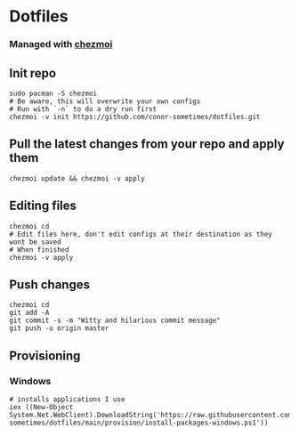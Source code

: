 # Dotfiles

### Managed with [chezmoi](https://github.com/twpayne/chezmoi)

## Init repo
```
sudo pacman -S chezmoi
# Be aware, this will overwrite your own configs
# Run with `-n` to do a dry run first
chezmoi -v init https://github.com/conor-sometimes/dotfiles.git
```

## Pull the latest changes from your repo and apply them
```
chezmoi update && chezmoi -v apply
```

## Editing files
```
chezmoi cd
# Edit files here, don't edit configs at their destination as they wont be saved
# When finished
chezmoi -v apply
```

## Push changes
```
chezmoi cd
git add -A
git commit -s -m "Witty and hilarious commit message"
git push -u origin master
```

## Provisioning
### Windows
```
# installs applications I use
iex ((New-Object System.Net.WebClient).DownloadString('https://raw.githubusercontent.com/conor-sometimes/dotfiles/main/provision/install-packages-windows.ps1'))
```
